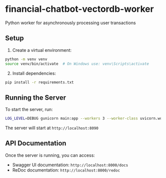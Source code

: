 # financial-chatbot-vectordb-worker

Python worker for asynchronously processing user transactions

## Setup

1. Create a virtual environment:

```bash
python -m venv venv
source venv/bin/activate  # On Windows use: venv\Scripts\activate
```

2. Install dependencies:

```bash
pip install -r requirements.txt
```

## Running the Server

To start the server, run:

```bash
LOG_LEVEL=DEBUG gunicorn main:app --workers 3 --worker-class uvicorn.workers.UvicornWorker --bind 0.0.0.0:8090 --log-level error
```

The server will start at `http://localhost:8090`

## API Documentation

Once the server is running, you can access:

- Swagger UI documentation: `http://localhost:8000/docs`
- ReDoc documentation: `http://localhost:8000/redoc`
